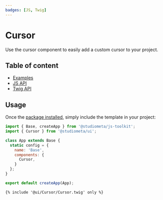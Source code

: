```yaml
---
badges: [JS, Twig]
---
```


# Cursor <Badges :texts="$frontmatter.badges" />

Use the cursor component to easily add a custom cursor to your project.

## Table of content

- [Examples](./examples.md)
- [JS API](./js-api.md)
- [Twig API](./twig-api.md)

## Usage

Once the [package installed](/guide/installation/), simply include the template in your project:

```js {2,8}
import { Base, createApp } from '@studiometa/js-toolkit';
import { Cursor } from '@studiometa/ui';

class App extends Base {
  static config = {
    name: 'Base',
    components: {
      Cursor,
    }
  };
}

export default createApp(App);
```
```twig
{% include '@ui/Cursor/Cursor.twig' only %}
```
